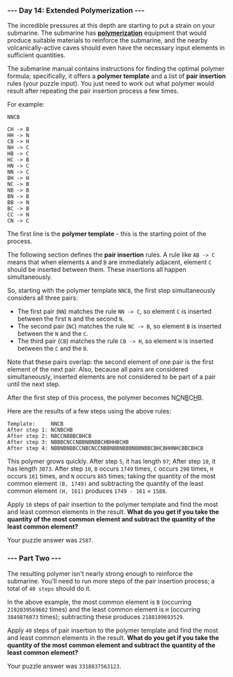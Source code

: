 ### --- Day 14: Extended Polymerization ---

The incredible pressures at this depth are starting to put a strain on your submarine. The submarine has [**polymerization**](https://en.wikipedia.org/wiki/Polymerization) equipment that would produce suitable materials to reinforce the submarine, and the nearby volcanically-active caves should even have the necessary input elements in sufficient quantities.

The submarine manual contains instructions for finding the optimal polymer formula; specifically, it offers a **polymer template** and a list of **pair insertion** rules (your puzzle input). You just need to work out what polymer would result after repeating the pair insertion process a few times.

For example:

```
NNCB

CH -> B
HH -> N
CB -> H
NH -> C
HB -> C
HC -> B
HN -> C
NN -> C
BH -> H
NC -> B
NB -> B
BN -> B
BB -> N
BC -> B
CC -> N
CN -> C
```

The first line is the **polymer template** - this is the starting point of the process.

The following section defines the **pair insertion** rules. A rule like `AB -> C `means that when elements `A` and `B` are immediately adjacent, element `C` should be inserted between them. These insertions all happen simultaneously.

So, starting with the polymer template `NNCB`, the first step simultaneously considers all three pairs:

- The first pair (`NN`) matches the rule `NN -> C`, so element `C` is inserted between the first `N` and the second `N`.
- The second pair (`NC`) matches the rule `NC -> B`, so element `B` is inserted between the `N` and the `C`.
- The third pair (`CB`) matches the rule `CB -> H`, so element `H` is inserted between the `C` and the `B`.

Note that these pairs overlap: the second element of one pair is the first element of the next pair. Also, because all pairs are considered simultaneously, inserted elements are not considered to be part of a pair until the next step.

After the first step of this process, the polymer becomes N<u>C</u>N<u>B</u>C<u>H</u>B.

Here are the results of a few steps using the above rules:

```
Template:     NNCB
After step 1: NCNBCHB
After step 2: NBCCNBBBCBHCB
After step 3: NBBBCNCCNBBNBNBBCHBHHBCHB
After step 4: NBBNBNBBCCNBCNCCNBBNBBNBBBNBBNBBCBHCBHHNHCBBCBHCB
```

This polymer grows quickly. After step `5`, it has length `97`; After step `10`, it has length `3073`. After step `10`, `B` occurs `1749` times, `C` occurs `298` times, `H` occurs `161` times, and `N` occurs `865` times; taking the quantity of the most common element `(B, 1749)` and subtracting the quantity of the least common element `(H, 161)` produces `1749 - 161` = `1588`.

Apply `10` steps of pair insertion to the polymer template and find the most and least common elements in the result. **What do you get if you take the quantity of the most common element and subtract the quantity of the least common element?**

Your puzzle answer was `2587`.

### --- Part Two ---

The resulting polymer isn't nearly strong enough to reinforce the submarine. You'll need to run more steps of the pair insertion process; a total of `40 steps` should do it.

In the above example, the most common element is `B` (occurring `2192039569602` times) and the least common element is `H` (occurring `3849876073` times); subtracting these produces `2188189693529`.

Apply `40` steps of pair insertion to the polymer template and find the most and least common elements in the result. **What do you get if you take the quantity of the most common element and subtract the quantity of the least common element?**

Your puzzle answer was `3318837563123`.
